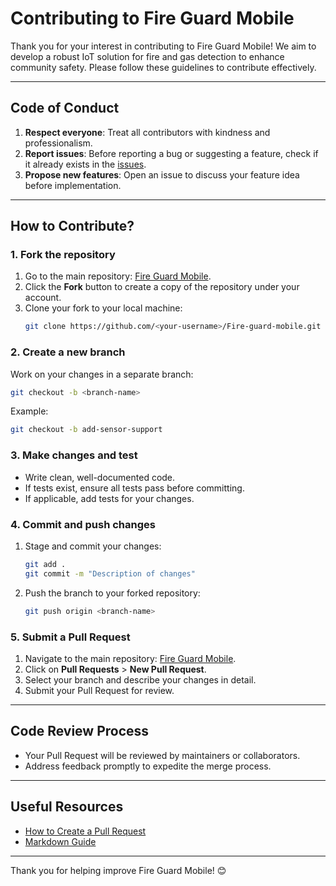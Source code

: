 # Contributing to Fire Guard Mobile

Thank you for your interest in contributing to Fire Guard Mobile! We aim to develop a robust IoT solution for fire and gas detection to enhance community safety. Please follow these guidelines to contribute effectively.

---

## Code of Conduct

1. **Respect everyone**: Treat all contributors with kindness and professionalism.
2. **Report issues**: Before reporting a bug or suggesting a feature, check if it already exists in the [issues](https://github.com/NguyenMinhDuc163/Fire-guard-mobile/issues).
3. **Propose new features**: Open an issue to discuss your feature idea before implementation.

---

## How to Contribute?

### 1. Fork the repository

1. Go to the main repository: [Fire Guard Mobile](https://github.com/NguyenMinhDuc163/Fire-guard-mobile).
2. Click the **Fork** button to create a copy of the repository under your account.
3. Clone your fork to your local machine:
   ```bash
   git clone https://github.com/<your-username>/Fire-guard-mobile.git
   ```

### 2. Create a new branch

Work on your changes in a separate branch:
```bash
git checkout -b <branch-name>
```
Example:
```bash
git checkout -b add-sensor-support
```

### 3. Make changes and test

- Write clean, well-documented code.
- If tests exist, ensure all tests pass before committing.
- If applicable, add tests for your changes.

### 4. Commit and push changes

1. Stage and commit your changes:
   ```bash
   git add .
   git commit -m "Description of changes"
   ```
2. Push the branch to your forked repository:
   ```bash
   git push origin <branch-name>
   ```

### 5. Submit a Pull Request

1. Navigate to the main repository: [Fire Guard Mobile](https://github.com/NguyenMinhDuc163/Fire-guard-mobile).
2. Click on **Pull Requests** > **New Pull Request**.
3. Select your branch and describe your changes in detail.
4. Submit your Pull Request for review.

---

## Code Review Process

- Your Pull Request will be reviewed by maintainers or collaborators.
- Address feedback promptly to expedite the merge process.

---

## Useful Resources

- [How to Create a Pull Request](https://docs.github.com/en/pull-requests/collaborating-with-pull-requests/proposing-changes-to-your-work-with-pull-requests/creating-a-pull-request)
- [Markdown Guide](https://www.markdownguide.org/basic-syntax/)

---

Thank you for helping improve Fire Guard Mobile! 😊
